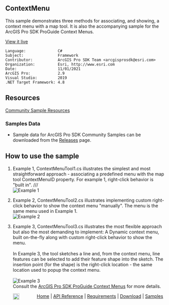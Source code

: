 ## ContextMenu

<!-- TODO: Write a brief abstract explaining this sample -->
This sample demonstrates three methods for associating, and showing, a context menu with a map tool. It is also the accompanying sample for the ArcGIS Pro SDK ProGuide Context Menus.  
  


<a href="http://pro.arcgis.com/en/pro-app/sdk/" target="_blank">View it live</a>

<!-- TODO: Fill this section below with metadata about this sample-->
```
Language:              C#
Subject:               Framework
Contributor:           ArcGIS Pro SDK Team <arcgisprosdk@esri.com>
Organization:          Esri, http://www.esri.com
Date:                  11/01/2021
ArcGIS Pro:            2.9
Visual Studio:         2019
.NET Target Framework: 4.8
```

## Resources

[Community Sample Resources](https://github.com/Esri/arcgis-pro-sdk-community-samples#resources)

### Samples Data

* Sample data for ArcGIS Pro SDK Community Samples can be downloaded from the [Releases](https://github.com/Esri/arcgis-pro-sdk-community-samples/releases) page.  

## How to use the sample
<!-- TODO: Explain how this sample can be used. To use images in this section, create the image file in your sample project's screenshots folder. Use relative url to link to this image using this syntax: ![My sample Image](FacePage/SampleImage.png) -->
1. Example 1, ContextMenuTool1.cs illustrates the simplest and most straightforward approach - associating a predefined menu with the map tool ContextMenuID property. For example 1, right-click behavior is "built in".	///   
![Example 1](Screenshots/Screen1.png)  
  
1. Example 2, ContextMenuTool2.cs illustrates implementing custom right-click behavior to show the context menu "manually". The menu is the same menu used in Example 1.  
![Example 2](Screenshots/Screen2.png)  
  
1. Example 3, ContextMenuTool3.cs illustrates the most flexible approach but also the most demanding to implement: A Dynamic context menu, built on-the-fly along with custom right-click behavior to show the menu.<br/>  
In Example 3, the tool sketches a line and, from the context menu, line features can be selected to add their feature shape into the sketch. The insertion point (for the shape) is the right-click location - the same location used to popup the context menu.<br/>  
![Example 3](Screenshots/Screen3.png)  
Consult the <a href="https://github.com/Esri/arcgis-pro-sdk/wiki/ProGuide-Context-Menus">ArcGIS Pro SDK ProGuide Context Menus</a> for more details.  
  


<!-- End -->

&nbsp;&nbsp;&nbsp;&nbsp;&nbsp;&nbsp;<img src="https://esri.github.io/arcgis-pro-sdk/images/ArcGISPro.png"  alt="ArcGIS Pro SDK for Microsoft .NET Framework" height = "20" width = "20" align="top"  >
&nbsp;&nbsp;&nbsp;&nbsp;&nbsp;&nbsp;&nbsp;&nbsp;&nbsp;&nbsp;&nbsp;&nbsp;
[Home](https://github.com/Esri/arcgis-pro-sdk/wiki) | <a href="https://pro.arcgis.com/en/pro-app/latest/sdk/api-reference" target="_blank">API Reference</a> | [Requirements](https://github.com/Esri/arcgis-pro-sdk/wiki#requirements) | [Download](https://github.com/Esri/arcgis-pro-sdk/wiki#installing-arcgis-pro-sdk-for-net) | <a href="https://github.com/esri/arcgis-pro-sdk-community-samples" target="_blank">Samples</a>
